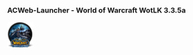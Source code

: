 # 
<h3><b>ACWeb-Launcher - World of Warcraft WotLK 3.3.5a</h3></b><img src="./ACWeb-Launcher/images/icon.png" width=60 height=60>
